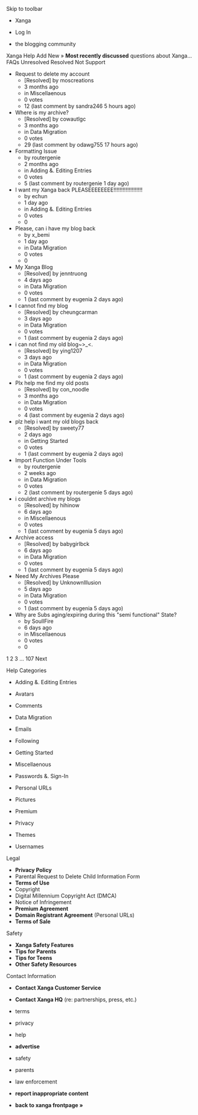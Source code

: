 Skip to toolbar

*   Xanga

*   Log In

*   the blogging community

Xanga Help Add New » **Most recently discussed** questions about Xanga… FAQs Unresolved Resolved Not Support

*   Request to delete my account
    *   \[Resolved\] by moscreations
    *   3 months ago
    *   in Miscellaenous
    *   0 votes
    *   12 (last comment by sandra246 5 hours ago)
*   Where is my archive?
    *   \[Resolved\] by cowautlgc
    *   3 months ago
    *   in Data Migration
    *   0 votes
    *   29 (last comment by odawg755 17 hours ago)
*   Formatting Issue
    *   by routergenie
    *   2 months ago
    *   in Adding &. Editing Entries
    *   0 votes
    *   5 (last comment by routergenie 1 day ago)
*   I want my Xanga back PLEASEEEEEEEE!!!!!!!!!!!!!!!!!!!
    *   by echun
    *   1 day ago
    *   in Adding &. Editing Entries
    *   0 votes
    *   0
*   Please, can i have my blog back
    *   by x\_bemi
    *   1 day ago
    *   in Data Migration
    *   0 votes
    *   0
*   My Xanga Blog
    *   \[Resolved\] by jenntruong
    *   4 days ago
    *   in Data Migration
    *   0 votes
    *   1 (last comment by eugenia 2 days ago)
*   I cannot find my blog
    *   \[Resolved\] by cheungcarman
    *   3 days ago
    *   in Data Migration
    *   0 votes
    *   1 (last comment by eugenia 2 days ago)
*   i can not find my old blog~>\_<.
    *   \[Resolved\] by ying1207
    *   3 days ago
    *   in Data Migration
    *   0 votes
    *   1 (last comment by eugenia 2 days ago)
*   Plx help me find my old posts
    *   \[Resolved\] by con\_noodle
    *   3 months ago
    *   in Data Migration
    *   0 votes
    *   4 (last comment by eugenia 2 days ago)
*   plz help i want my old blogs back
    *   \[Resolved\] by sweety77
    *   2 days ago
    *   in Getting Started
    *   0 votes
    *   1 (last comment by eugenia 2 days ago)
*   Import Function Under Tools
    *   by routergenie
    *   2 weeks ago
    *   in Data Migration
    *   0 votes
    *   2 (last comment by routergenie 5 days ago)
*   i couldnt archive my blogs
    *   \[Resolved\] by hihinow
    *   6 days ago
    *   in Miscellaenous
    *   0 votes
    *   1 (last comment by eugenia 5 days ago)
*   Archive access
    *   \[Resolved\] by babygirlbck
    *   6 days ago
    *   in Data Migration
    *   0 votes
    *   1 (last comment by eugenia 5 days ago)
*   Need My Archives Please
    *   \[Resolved\] by UnknownIllusion
    *   5 days ago
    *   in Data Migration
    *   0 votes
    *   1 (last comment by eugenia 5 days ago)
*   Why are Subs aging/expiring during this "semi functional" State?
    *   by SoullFire
    *   6 days ago
    *   in Miscellaenous
    *   0 votes
    *   0

1 2 3 ... 107 Next

Help Categories

*   Adding &. Editing Entries
*   Avatars
*   Comments
*   Data Migration
*   Emails
*   Following
*   Getting Started
*   Miscellaenous

*   Passwords &. Sign-In
*   Personal URLs
*   Pictures
*   Premium
*   Privacy
*   Themes
*   Usernames

Legal

*   **Privacy Policy**
*   Parental Request to Delete Child Information Form
*   **Terms of Use**
*   Copyright
*   Digital Millennium Copyright Act (DMCA)
*   Notice of Infringement
*   **Premium Agreement**
*   **Domain Registrant Agreement** (Personal URLs)
*   **Terms of Sale**

Safety

*   **Xanga Safety Features**
*   **Tips for Parents**
*   **Tips for Teens**
*   **Other Safety Resources**

Contact Information

*   **Contact Xanga Customer Service**
*   **Contact Xanga HQ** (re: partnerships, press, etc.)

*   terms
*   privacy
*   help
*   **advertise**

*   safety
*   parents
*   law enforcement
*   **report inappropriate content**

*   **back to xanga frontpage »**